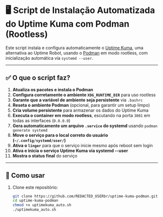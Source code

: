 # 🖥️ Script de Instalação Automatizada do Uptime Kuma com Podman (Rootless)

Este script instala e configura automaticamente o [Uptime Kuma](https://github.com/louislam/uptime-kuma), uma alternativa ao Uptime Robot, usando o [Podman](https://podman.io/) em modo rootless, com inicialização automática via `systemd --user`.

---

## ✅ O que o script faz?

1. **Atualiza os pacotes e instala o Podman**
2. **Configura corretamente o ambiente `XDG_RUNTIME_DIR`** para uso rootless
3. **Garante que a variável de ambiente seja persistente** via `.bashrc`
4. **Reseta o ambiente Podman** (opcional, para garantir um setup limpo)
5. **Cria volume persistente** para armazenar os dados do Uptime Kuma
6. **Executa o container em modo rootless**, escutando na porta `3001` em todas as interfaces (`0.0.0.0`)
7. **Gera automaticamente um arquivo `.service` do systemd** usando `podman generate systemd`
8. **Move o serviço para o local correto do usuário (`~/.config/systemd/user/`)**
9. **Ativa o `linger`** para que o serviço inicie mesmo após reboot sem login
10. **Ativa e inicia o serviço Uptime Kuma via systemd --user**
11. **Mostra o status final** do serviço

---

## 🚀 Como usar

1. Clone este repositório:
   ```bash
   git clone https://github.com/REDACTED_USERbr/uptime-kuma-podman.git
   cd uptime-kuma-podman
   chmod +x uptimekuma_auto.sh
   ./uptimekuma_auto.sh
